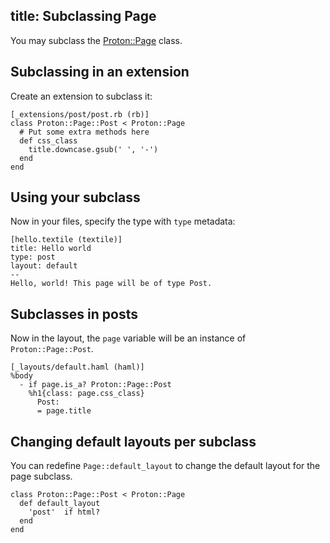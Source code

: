 title: Subclassing Page
--
You may subclass the [Proton::Page](../api/proton/page.md) class.

## Subclassing in an extension

Create an extension to subclass it:

    [_extensions/post/post.rb (rb)]
    class Proton::Page::Post < Proton::Page
      # Put some extra methods here
      def css_class
        title.downcase.gsub(' ', '-')
      end
    end

## Using your subclass

Now in your files, specify the type with `type` metadata:

    [hello.textile (textile)]
    title: Hello world
    type: post
    layout: default
    --
    Hello, world! This page will be of type Post.

## Subclasses in posts

Now in the layout, the `page` variable will be an instance of 
`Proton::Page::Post`.

    [_layouts/default.haml (haml)]
    %body
      - if page.is_a? Proton::Page::Post
        %h1{class: page.css_class}
          Post:
          = page.title

## Changing default layouts per subclass

You can redefine `Page::default_layout` to change the default layout for the 
page subclass.

    class Proton::Page::Post < Proton::Page
      def default_layout
        'post'  if html?
      end
    end

